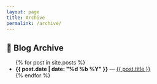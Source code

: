 ```yaml
---
layout: page
title: Archive
permalink: /archive/
---
```


## 📂 Blog Archive

<ul>
  {% for post in site.posts %}
    <li>
      <strong>{{ post.date | date: "%d %b %Y" }}</strong> —
      <a href="{{ post.url }}">{{ post.title }}</a>
    </li>
  {% endfor %}
</ul>



